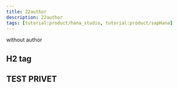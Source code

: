 ```yaml
---
title: 22author
description: 22author
tags: [tutorial:product/hana_studio, tutorial:product/sapHana]
---
```

without author
## H2 tag

## TEST PRIVET

